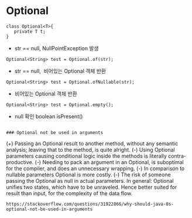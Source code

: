 # Optional

````
class Optional<T>{
   private T t;
}
````
- str == null, NullPointException 발생
````
Optional<String> test = Optional.of(str);
````
- str == null,  비어있는 Optional 객체 반환
````
Optional<String> test = Optional.ofNullable(str);
````
- 비어있는 Optional 객체 반환
````
Optional<String> test = Optional.empty();
````
- null 확인
boolean isPresent()
````

### Optional not be used in arguments
````
(+) Passing an Optional result to another method, without any semantic analysis; leaving that to the method, is quite alright.
(-) Using Optional parameters causing conditional logic inside the methods is literally contra-productive.
(-) Needing to pack an argument in an Optional, is suboptimal for the compiler, and does an unnecessary wrapping.
(-) In comparison to nullable parameters Optional is more costly.
(-) The risk of someone passing the Optional as null in actual parameters.
In general: Optional unifies two states, which have to be unraveled. Hence better suited for result than input, for the complexity of the data flow.
````
https://stackoverflow.com/questions/31922866/why-should-java-8s-optional-not-be-used-in-arguments
